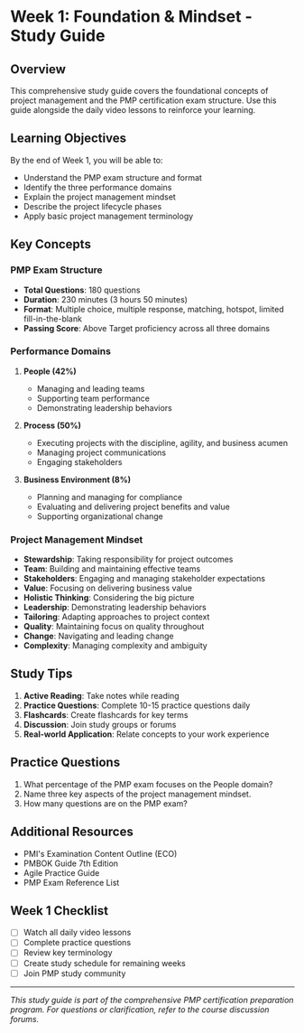 # Week 1: Foundation & Mindset - Study Guide

## Overview
This comprehensive study guide covers the foundational concepts of project management and the PMP certification exam structure. Use this guide alongside the daily video lessons to reinforce your learning.

## Learning Objectives
By the end of Week 1, you will be able to:
- Understand the PMP exam structure and format
- Identify the three performance domains
- Explain the project management mindset
- Describe the project lifecycle phases
- Apply basic project management terminology

## Key Concepts

### PMP Exam Structure
- **Total Questions**: 180 questions
- **Duration**: 230 minutes (3 hours 50 minutes)
- **Format**: Multiple choice, multiple response, matching, hotspot, limited fill-in-the-blank
- **Passing Score**: Above Target proficiency across all three domains

### Performance Domains
1. **People (42%)**
   - Managing and leading teams
   - Supporting team performance
   - Demonstrating leadership behaviors

2. **Process (50%)**
   - Executing projects with the discipline, agility, and business acumen
   - Managing project communications
   - Engaging stakeholders

3. **Business Environment (8%)**
   - Planning and managing for compliance
   - Evaluating and delivering project benefits and value
   - Supporting organizational change

### Project Management Mindset
- **Stewardship**: Taking responsibility for project outcomes
- **Team**: Building and maintaining effective teams
- **Stakeholders**: Engaging and managing stakeholder expectations
- **Value**: Focusing on delivering business value
- **Holistic Thinking**: Considering the big picture
- **Leadership**: Demonstrating leadership behaviors
- **Tailoring**: Adapting approaches to project context
- **Quality**: Maintaining focus on quality throughout
- **Change**: Navigating and leading change
- **Complexity**: Managing complexity and ambiguity

## Study Tips
1. **Active Reading**: Take notes while reading
2. **Practice Questions**: Complete 10-15 practice questions daily
3. **Flashcards**: Create flashcards for key terms
4. **Discussion**: Join study groups or forums
5. **Real-world Application**: Relate concepts to your work experience

## Practice Questions
1. What percentage of the PMP exam focuses on the People domain?
2. Name three key aspects of the project management mindset.
3. How many questions are on the PMP exam?

## Additional Resources
- PMI's Examination Content Outline (ECO)
- PMBOK Guide 7th Edition
- Agile Practice Guide
- PMP Exam Reference List

## Week 1 Checklist
- [ ] Watch all daily video lessons
- [ ] Complete practice questions
- [ ] Review key terminology
- [ ] Create study schedule for remaining weeks
- [ ] Join PMP study community

---
*This study guide is part of the comprehensive PMP certification preparation program. For questions or clarification, refer to the course discussion forums.*